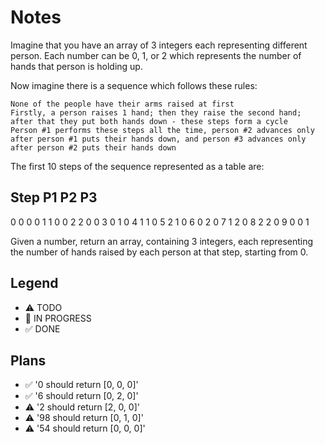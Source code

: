 # Notes

Imagine that you have an array of 3 integers each representing different person. Each number can be 0, 1, or 2 which represents the number of hands that person is holding up.

Now imagine there is a sequence which follows these rules:

    None of the people have their arms raised at first
    Firstly, a person raises 1 hand; then they raise the second hand; after that they put both hands down - these steps form a cycle
    Person #1 performs these steps all the time, person #2 advances only after person #1 puts their hands down, and person #3 advances only after person #2 puts their hands down

The first 10 steps of the sequence represented as a table are:

Step   P1   P2   P3
--------------------
 0     0    0    0
 1     1    0    0
 2     2    0    0
 3     0    1    0
 4     1    1    0
 5     2    1    0
 6     0    2    0
 7     1    2    0
 8     2    2    0
 9     0    0    1

Given a number, return an array, containing 3 integers, each representing the number of hands raised by each person at that step, starting from 0.

## Legend
- ⚠ TODO
- 🚧 IN PROGRESS
- ✅ DONE

## Plans

- ✅ '0 should return [0, 0, 0]'
- ✅  '6 should return [0, 2, 0]'
- ⚠  '2 should return [2, 0, 0]'
- ⚠  '98 should return [0, 1, 0]'
- ⚠  '54 should return [0, 0, 0]'



